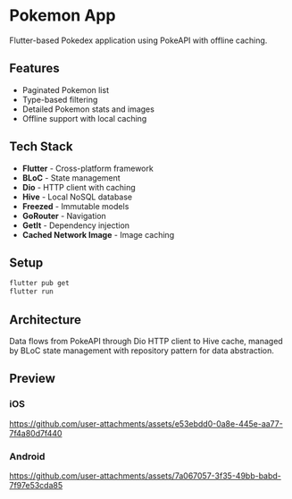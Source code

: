 # Pokemon App

Flutter-based Pokedex application using PokeAPI with offline caching.

## Features

- Paginated Pokemon list
- Type-based filtering
- Detailed Pokemon stats and images
- Offline support with local caching

## Tech Stack

- **Flutter** - Cross-platform framework
- **BLoC** - State management
- **Dio** - HTTP client with caching
- **Hive** - Local NoSQL database
- **Freezed** - Immutable models
- **GoRouter** - Navigation
- **GetIt** - Dependency injection
- **Cached Network Image** - Image caching

## Setup

```bash
flutter pub get
flutter run
```

## Architecture

Data flows from PokeAPI through Dio HTTP client to Hive cache, managed by BLoC state management with repository pattern for data abstraction.

## Preview

### iOS

https://github.com/user-attachments/assets/e53ebdd0-0a8e-445e-aa77-7f4a80d7f440

### Android

https://github.com/user-attachments/assets/7a067057-3f35-49bb-babd-7f97e53cda85



